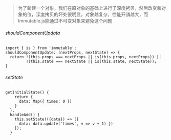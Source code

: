 > 为了新建一个对象，我们在原对象的基础上进行了深度拷贝，然后改变新对象的值，深度拷贝的坏处很明显，对象越复杂，性能开销越大，而Immutable.js能通过不可变对象来避免这个问题
###### shouldComponentUpdata

```
import { is } from 'immutable';
shouldComponentUpdate: (nextProps, nextState) => {
  return !(this.props === nextProps || is(this.props, nextProps)) ||
         !(this.state === nextState || is(this.state, nextState));
}
```
###### setState

```
getInitialState() {
    return {
      data: Map({ times: 0 })
    }
  },
  handleAdd() {
    this.setState(({data}) => ({
      data: data.update('times', v => v + 1) })
    });
  }
```

